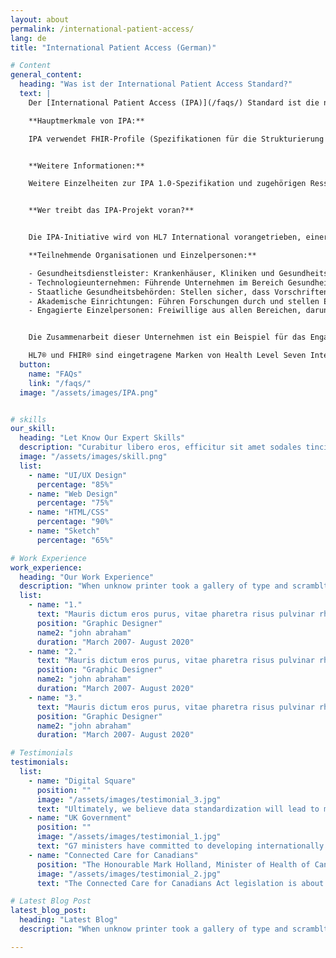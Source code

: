 ```yaml
---
layout: about
permalink: /international-patient-access/
lang: de
title: "International Patient Access (German)"

# Content
general_content:
  heading: "Was ist der International Patient Access Standard?"
  text: |
    Der [International Patient Access (IPA)](/faqs/) Standard ist die neue globale Spezifikation, die Patienten stärkt, indem sie es medizinischen Apps ermöglicht, problemlos auf Gesundheitsinformationen zuzugreifen und diese länderübergreifend zu teilen. Er baut auf bestehenden FHIR®-Standards (Fast Healthcare Interoperability Resources) auf, fügt aber wichtige Verbesserungen für einen sicheren, zuverlässigen und konsistenten Datenaustausch hinzu.

    **Hauptmerkmale von IPA:**

    IPA verwendet FHIR-Profile (Spezifikationen für die Strukturierung bestimmter Daten), um einen global harmonisierten Satz grundlegender Gesundheitsinformationen zu definieren. Länder können diese Basisinformationen dann erweitern, um ihre individuellen Anforderungen zu erfüllen.


    **Weitere Informationen:**

    Weitere Einzelheiten zur IPA 1.0-Spezifikation und zugehörigen Ressourcen finden Sie hier. Bleiben Sie über die neuesten IPA-Entwicklungen auf dem Laufenden, indem Sie unseren [Blog besuchen](https://blog.hl7.org/international-patient-access){: target="_blank"} und der HL7®-Community beitreten.


    **Wer treibt das IPA-Projekt voran?**


    Die IPA-Initiative wird von HL7 International vorangetrieben, einer gemeinnützigen Organisation, die sich der Entwicklung von Standards für den Austausch elektronischer Gesundheitsinformationen widmet. Als weltweit führender Anbieter von Interoperabilität für Gesundheitsdaten wird die Arbeit von HL7 größtenteils durch die Beiträge von Freiwilligen aus verschiedenen Sektoren der Gesundheits- und Technologiebranche ermöglicht.

    **Teilnehmende Organisationen und Einzelpersonen:**

    - Gesundheitsdienstleister: Krankenhäuser, Kliniken und Gesundheitsnetzwerke auf der ganzen Welt tragen Erkenntnisse und Testumgebungen bei.
    - Technologieunternehmen: Führende Unternehmen im Bereich Gesundheits-IT, die Fachwissen in den Bereichen Software- und Systemintegration bereitstellen.
    - Staatliche Gesundheitsbehörden: Stellen sicher, dass Vorschriften und Standards in verschiedenen Ländern eingehalten werden.
    - Akademische Einrichtungen: Führen Forschungen durch und stellen Expertenanalysen und -empfehlungen bereit.
    - Engagierte Einzelpersonen: Freiwillige aus allen Bereichen, darunter Ärzte, Krankenschwestern, IT-Experten und politische Entscheidungsträger, die unterschiedliche Perspektiven und Fähigkeiten einbringen.


    Die Zusammenarbeit dieser Unternehmen ist ein Beispiel für das Engagement, die globale Interoperabilität von Gesundheitsdaten zu verbessern und Patienten einen besseren Zugang zu ihren Gesundheitsinformationen und mehr Kontrolle darüber zu gewährleisten.

    HL7® und FHIR® sind eingetragene Marken von Health Level Seven International und die Verwendung dieser Marken stellt keine Billigung durch HL7 dar.
  button:
    name: "FAQs"
    link: "/faqs/"
  image: "/assets/images/IPA.png"


# skills
our_skill:
  heading: "Let Know Our Expert Skills"
  description: "Curabitur libero eros, efficitur sit amet sodales tincidunt, aliquet et leo. Sed ut nibh feugiat, auctor enim quis, hendrerit ipsum. Aenean blandit lacinia suscipit. Nunc ut tincidunt massa, eu semper lacus."
  image: "/assets/images/skill.png"
  list:
    - name: "UI/UX Design"
      percentage: "85%"
    - name: "Web Design"
      percentage: "75%"
    - name: "HTML/CSS"
      percentage: "90%"
    - name: "Sketch"
      percentage: "65%"

# Work Experience
work_experience:
  heading: "Our Work Experience"
  description: "When unknow printer took a gallery of type and scramblted it to make a type specimen book"
  list:
    - name: "1."
      text: "Mauris dictum eros purus, vitae pharetra risus pulvinar rhoncus. Duis bibendum tristique luctus. Aliquam non urna odio morbi nec lectus tempus lorem vehicula consequat sed eu lectus. Ut maximus nulla a est placer."
      position: "Graphic Designer"
      name2: "john abraham"
      duration: "March 2007- August 2020"
    - name: "2."
      text: "Mauris dictum eros purus, vitae pharetra risus pulvinar rhoncus. Duis bibendum tristique luctus. Aliquam non urna odio morbi nec lectus tempus lorem vehicula consequat sed eu lectus. Ut maximus nulla a est placer."
      position: "Graphic Designer"
      name2: "john abraham"
      duration: "March 2007- August 2020"
    - name: "3."
      text: "Mauris dictum eros purus, vitae pharetra risus pulvinar rhoncus. Duis bibendum tristique luctus. Aliquam non urna odio morbi nec lectus tempus lorem vehicula consequat sed eu lectus. Ut maximus nulla a est placer."
      position: "Graphic Designer"
      name2: "john abraham"
      duration: "March 2007- August 2020"

# Testimonials
testimonials:
  list:
    - name: "Digital Square"
      position: ""
      image: "/assets/images/testimonial_3.jpg"
      text: "Ultimately, we believe data standardization will lead to more equitable health care systems and better health outcomes for all."
    - name: "UK Government"
      position: ""
      image: "/assets/images/testimonial_1.jpg"
      text: "G7 ministers have committed to developing internationally shared principles for enabling patient access to health data and promoting the use of open standards for health data for public health."
    - name: "Connected Care for Canadians"
      position: "The Honourable Mark Holland, Minister of Health of Canada"
      image: "/assets/images/testimonial_2.jpg"
      text: "The Connected Care for Canadians Act legislation is about enabling Canadians to access their own health data and to use that information to make better decisions about their health care, no matter where they are receiving it. It will also allow health care professionals to deliver higher quality and coordinated care and make more informed patient decisions."

# Latest Blog Post
latest_blog_post:
  heading: "Latest Blog"
  description: "When unknow printer took a gallery of type and scramblted it to make a type specimen book"

---
```

